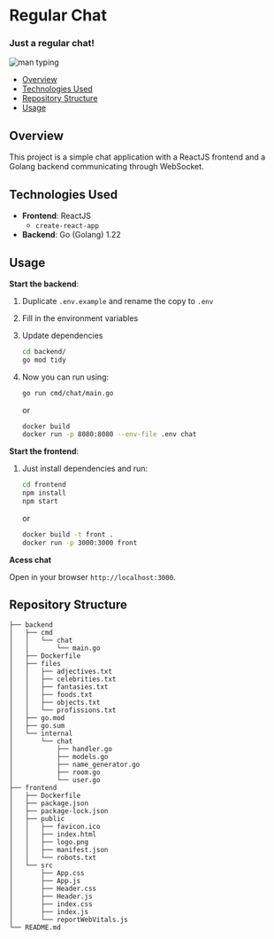 # Regular Chat
### Just a regular chat!

![man typing](https://uwaterloo.ca/writing-and-communication-centre/sites/default/files/uploads/images/email_wink.gif)

- [Overview](#overview)
- [Technologies Used](#technologies-used)
- [Repository Structure](#repository-structure)
- [Usage](#usage)

## Overview

This project is a simple chat application with a ReactJS frontend and a Golang backend communicating through WebSocket.

## Technologies Used

- **Frontend**: ReactJS
  - `create-react-app`
- **Backend**: Go (Golang) 1.22

## Usage

**Start the backend**:
1. Duplicate `.env.example` and rename the copy to `.env`
2. Fill in the environment variables
3. Update dependencies

    ```sh
    cd backend/
    go mod tidy
    ```
4. Now you can run using:

    ```sh
    go run cmd/chat/main.go
    ```
    or
    ```sh
    docker build
    docker run -p 8080:8080 --env-file .env chat
    ```

**Start the frontend**:
1. Just install dependencies and run:
    ```sh
    cd frontend
    npm install
    npm start
    ```
    or 

    ```sh
    docker build -t front .
    docker run -p 3000:3000 front
    ```

**Acess chat**

Open in your browser `http://localhost:3000`.

## Repository Structure
```
├── backend
│   ├── cmd
│   │   └── chat
│   │       └── main.go
│   ├── Dockerfile
│   ├── files
│   │   ├── adjectives.txt
│   │   ├── celebrities.txt
│   │   ├── fantasies.txt
│   │   ├── foods.txt
│   │   ├── objects.txt
│   │   └── profissions.txt
│   ├── go.mod
│   ├── go.sum
│   └── internal
│       └── chat
│           ├── handler.go
│           ├── models.go
│           ├── name_generator.go
│           ├── room.go
│           └── user.go
├── frontend
│   ├── Dockerfile
│   ├── package.json
│   ├── package-lock.json
│   ├── public
│   │   ├── favicon.ico
│   │   ├── index.html
│   │   ├── logo.png
│   │   ├── manifest.json
│   │   └── robots.txt
│   └── src
│       ├── App.css
│       ├── App.js
│       ├── Header.css
│       ├── Header.js
│       ├── index.css
│       ├── index.js
│       └── reportWebVitals.js
└── README.md
```